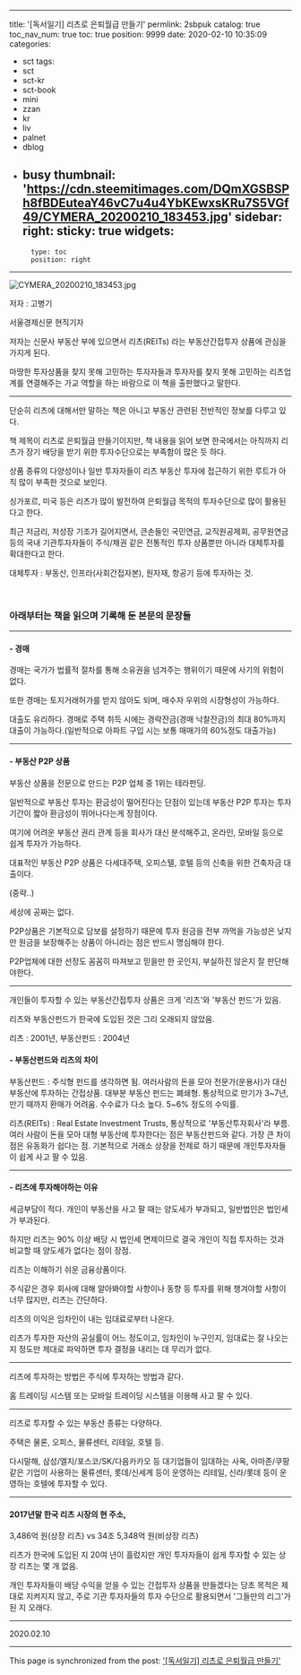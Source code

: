 
---
title: '[독서일기] 리츠로 은퇴월급 만들기'
permlink: 2sbpuk
catalog: true
toc_nav_num: true
toc: true
position: 9999
date: 2020-02-10 10:35:09
categories:
- sct
tags:
- sct
- sct-kr
- sct-book
- mini
- zzan
- kr
- liv
- palnet
- dblog
- busy
thumbnail: 'https://cdn.steemitimages.com/DQmXGSBSPh8fBDEuteaY46vC7u4u4YbKEwxsKRu7S5VGf49/CYMERA_20200210_183453.jpg'
sidebar:
    right:
        sticky: true
widgets:
    -
        type: toc
        position: right
---


![CYMERA_20200210_183453.jpg](https://cdn.steemitimages.com/DQmXGSBSPh8fBDEuteaY46vC7u4u4YbKEwxsKRu7S5VGf49/CYMERA_20200210_183453.jpg)

저자 : 고병기

서울경제신문 현직기자

저자는 신문사 부동산 부에 있으면서 리츠(REITs) 라는 부동산간접투자 상품에 관심을 가지게 된다.

마땅한 투자상품을 찾지 못해 고민하는 투자자들과 투자자를 찾지 못해 고민하는 리츠업계를 연결해주는 가교 역할을 하는 바람으로 이 책을 출판했다고 말한다.

***

단순히 리츠에 대해서만 말하는 책은 아니고 부동산 관련된 전반적인 정보를 다루고 있다.

책 제목이 리츠로 은퇴월급 만들기이지만, 책 내용을 읽어 보면 한국에서는 아직까지 리츠가 장기 배당을 받기 위한 투자수단으로는 부족함이 많은 듯 하다.

상품 종류의 다양성이나 일반 투자자들이 리츠 부동산 투자에 접근하기 위한 루트가 아직 많이 부족한 것으로 보인다.

싱가포르, 미국 등은 리츠가 많이 발전하여 은퇴월급 목적의 투자수단으로 많이 활용된다고 한다. 

최근 저금리, 저성장 기조가 길어지면서, 큰손들인 국민연금, 교직원공제회, 공무원연금 등의 국내 기관투자자들이 주식/채권 같은 전통적인 투자 상품뿐만 아니라 대체투자를 확대한다고 한다.

대체투자 : 부동산, 인프라(사회간접자본), 원자재, 항공기 등에 투자하는 것.

​
### 아래부터는 책을 읽으며 기록해 둔 본문의 문장들

***

#### - 경매

경매는 국가가 법률적 절차를 통해 소유권을 넘겨주는 행위이기 때문에 사기의 위험이 없다. 

또한 경매는 토지거래허가를 받지 않아도 되며, 매수자 우위의 시장형성이 가능하다.

대출도 유리하다. 경매로 주택 취득 시에는 경락잔금(경매 낙찰잔금)의 최대 80%까지 대출이 가능하다.(일반적으로 아파트 구입 시는 보통 매매가의 60%정도 대출가능)

***

#### - 부동산 P2P 상품

부동산 상품을 전문으로 만드는 P2P 업체 중 1위는 테라펀딩.

일반적으로 부동산 투자는 환금성이 떨어진다는 단점이 있는데 부동산 P2P 투자는 투자 기간이 짧아 환금성이 뛰어나다는게 장점이다.

여기에 어려운 부동산 권리 관계 등을 회사가 대신 분석해주고, 온라인, 모바일 등으로 쉽게 투자가 가능하다.

대표적인 부동산 P2P 상품은 다세대주택, 오피스텔, 호텔 등의 신축을 위한 건축자금 대출이다.

(중략..)

세상에 공짜는 없다. 

P2P상품은 기본적으로 담보를 설정하기 때문에 투자 원금을 전부 까먹을 가능성은 낮지만 원금을 보장해주는 상품이 아니라는 점은 반드시 명심해야 한다.

P2P업체에 대한 선정도 꼼꼼히 따져보고 믿을만 한 곳인지, 부실하진 않은지 잘 판단해야한다.

***

개인들이 투자할 수 있는 부동산간접투자 상품은 크게 '리츠'와 '부동산 펀드'가 있음.

리츠와 부동산펀드가 한국에 도입된 것은 그리 오래되지 않았음.

리츠 : 2001년, 부동산펀드 : 2004년

#### - 부동산펀드와 리츠의 차이

부동산펀드 : 주식형 펀드를 생각하면 됨. 여러사람의 돈을 모아 전문가(운용사)가 대신 부동산에 투자하는 간접상품. 대부분 부동산 펀드는 폐쇄형. 통상적으로 만기가 3~7년, 만기 때까지 환매가 어려움. 수수료가 다소 높다. 5~6% 정도의 수익률.

리츠(REITs) : Real Estate Investment Trusts, 통상적으로 '부동산투자회사'라 부름. 여러 사람이 돈을 모아 대형 부동산에 투자한다는 점은 부동산펀드와 같다. 가장 큰 차이점은 유동화가 쉽다는 점. 기본적으로 거래소 상장을 전제로 하기 때문에 개인투자자들이 쉽게 사고 팔 수 있음.

***

#### - 리츠에 투자해야하는 이유

세금부담이 적다. 개인이 부동산을 사고 팔 때는 양도세가 부과되고, 일반법인은 법인세가 부과된다. 

하지만 리츠는 90% 이상 배당 시 법인세 면제이므로 결국 개인이 직접 투자하는 것과 비교할 때 양도세가 없다는 점이 장점.

리츠는 이해하기 쉬운 금융상품이다. 

주식같은 경우 회사에 대해 알아봐야할 사항이나 동향 등 투자를 위해 챙겨야할 사항이 너무 많지만, 리츠는 간단하다. 

리츠의 이익은 임차인이 내는 임대료로부터 나온다. 

리츠가 투자한 자산의 공실률이 어느 정도이고, 임차인이 누구인지, 임대료는 잘 나오는지 정도만 제대로 파악하면 투자 결정을 내리는 데 무리가 없다.

***

리츠에 투자하는 방법은 주식에 투자하는 방법과 같다. 

홈 트레이딩 시스템 또는 모바일 트레이딩 시스템을 이용해 사고 팔 수 있다.

***

리츠로 투자할 수 있는 부동산 종류는 다양하다.

주택은 물론, 오피스, 물류센터, 리테일, 호텔 등.

다시말해, 삼성/엘지/포스코/SK/다음카카오 등 대기업들이 임대하는 사옥, 아마존/쿠팡 같은 기업이 사용하는 물류센터, 롯데/신세계 등이 운영하는 리테일, 신라/롯데 등이 운영하는 호텔에 투자할 수 있다. 

***

#### 2017년말 한국 리츠 시장의 현 주소,

3,486억 원(상장 리츠) vs 34조 5,348억 원(비상장 리츠)

리츠가 한국에 도입된 지 20여 년이 흘렀지만 개인 투자자들이 쉽게 투자할 수 있는 상장 리츠는 몇 개 없음. 

개인 투자자들이 배당 수익을 얻을 수 있는 간접투자 상품을 만들겠다는 당초 목적은 제대로 지켜지지 않고, 주로 기관 투자자들의 투자 수단으로 활용되면서 '그들만의 리그'가 된 지 오래다.

***

2020.02.10

- - -

This page is synchronized from the post: ['[독서일기] 리츠로 은퇴월급 만들기'](https://steemit.com/@lucky2015/2sbpuk)

